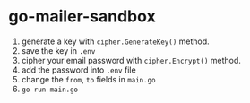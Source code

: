 # go-mailer-sandbox

1. generate a key with `cipher.GenerateKey()` method.
2. save the key in `.env`
3. cipher your email password with `cipher.Encrypt()` method.
4. add the password into `.env` file
5. change the `from`, `to` fields in `main.go`
6. `go run main.go`
